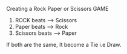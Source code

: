 Creating a Rock Paper or Scissors GAME

1. ROCK beats --> Scissors
2. Paper beats --> Rock
3. Scissors beats --> Paper

If both are the same, It become a Tie i.e Draw.
